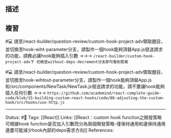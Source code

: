 
## 描述


## 複習


#💻 請至/react-builder/question-review/custom-hook-project-adv領取題目，並切換至hook-wiht-parameter分支，請製作一個hook能夠頂替App.js發送請求的功能，請務必讓hook能夠插入引數 ->->-> `/react-builder/custom-hook-project-adv下 切換至without-deps-decrement分支即可看到答案`
<!--SR:!2023-08-22,188,250-->

#💻 請至/react-builder/question-review/custom-hook-project-adv領取題目，並切換至hook-wihtout-parameter分支，請製作一個hook能夠頂替App.js和/src/components/NewTask/NewTask.js發送請求的功能，請不要讓hook能夠插入任何引數 ->->-> `https://github.com/academind/react-complete-guide-code/blob/15-building-custom-react-hooks/code/06-adjusting-the-custom-hook/src/hooks/use-http.js`
<!--SR:!2023-03-25,39,230-->








---
Status: #🌱 
Tags: [[React]]
Links:
[[React：custom hook function之開發策略可根據hook function是否加入引數而分為兩個開發策略-僅保持通用和邊保持通用邊盡可能減少hook內部的deps需求方向]]
References: